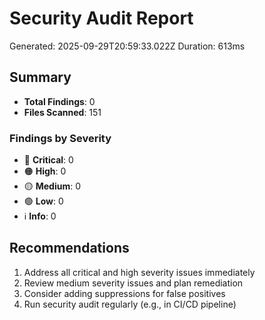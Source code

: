 # Security Audit Report

Generated: 2025-09-29T20:59:33.022Z
Duration: 613ms

## Summary

- **Total Findings**: 0
- **Files Scanned**: 151

### Findings by Severity

- 🔴 **Critical**: 0
- 🟠 **High**: 0
- 🟡 **Medium**: 0
- 🟢 **Low**: 0
- ℹ️ **Info**: 0

## Recommendations

1. Address all critical and high severity issues immediately
2. Review medium severity issues and plan remediation
3. Consider adding suppressions for false positives
4. Run security audit regularly (e.g., in CI/CD pipeline)
